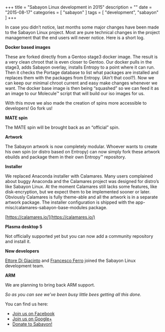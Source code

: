 +++
title = "Sabayon Linux development in 2015"
description = ""
date = "2015-08-17"
categories = [ "sabayon" ]
tags = [
"development",
"sabayon"
]
+++

In case you didn’t notice, last months some major changes have been made to
the Sabayon Linux project.
Most are pure technical changes in the project management
that the end users will never notice. Here is a short log.

**Docker based images**

These are forked directly from a Gentoo stage3 docker image.
The result is a very clean chroot that is even closer to Gentoo.
Our docker pulls in the stage3, adds Sabayon overlay,
installs Entropy to a point where it can run.
Then it checks the Portage database to list what packages are installed and
replaces them with the packages from Entropy. (Ain’t that cool?).
Now we can keep our minimal chroot current and easy make changes
whenever we want. The docker base image is then being “squashed”
so we can feed it as an image to our Molecule™ script that
will build our iso images for us.

With this move we also made the creation of spins more accessible to developers!
Go fork us!

**MATE spin**

The MATE spin will be brought back as an “official” spin.

**Artwork**

The Sabayon artwork is now completely modular.
Whoever wants to create his own spin (or distro based on Entropy)
can now simply fork these artwork ebuilds and
package them in their own Entropy™ repository.

**Installer**

We replaced Anaconda installer with Calamares.
Many users complained about buggy Anaconda and
the Calamares project was designed for distro’s like Sabayon Linux.
At the moment Calamares still lacks some features, like disk-encryption,
but we expect them to be implemented sooner or later.
Obviously Calamares is fully theme-able and
all the artwork is in a separate artwork package.
The installer configuration is shipped with the
app-misc/calamares-sabayon-base-modules package.

[https://calamares.io/](https://calamares.io/)

**Plasma desktop 5**

Not officially supported yet but you can now add a community repository and
install it.

**New developers**

[Ettore Di Giacinto](https://plus.google.com/u/0/+EttoreDiGiacinto/posts) and
[Francesco Ferro](https://plus.google.com/u/0/+FrancescoFerro26/posts)
joined the Sabayon Linux development team.

**ARM**

We are planning to bring back ARM support.

*So as you can see we’ve been busy little bees getting all this done.*

You can find us here:

* [Join us on Facebook](https://www.facebook.com/groups/36125411841)
* [Join us on Google+](https://plus.google.com/+sabayon)
* [Donate to Sabayon!](http://www.sabayon.org/donate)
